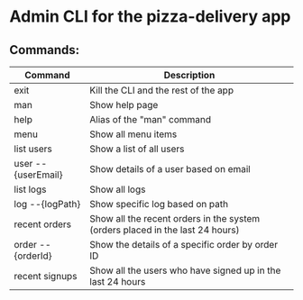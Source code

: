 # **Admin CLI for the pizza-delivery app**

## Commands:

Command | Description
------------ | -------------
exit | Kill the CLI and the rest of the app
man | Show help page
help | Alias of the "man" command
menu | Show all menu items
list users | Show a list of all users
user --{userEmail} | Show details of a user based on email
list logs | Show all logs
log --{logPath} | Show specific log based on path
recent orders | Show all the recent orders in the system (orders placed in the last 24 hours)
order --{orderId} | Show the details of a specific order by order ID
recent signups | Show all the users who have signed up in the last 24 hours

